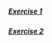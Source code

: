 ##### [Exercise 1](https://otm-pro.github.io/InternetProgramming/lab1/task1)
##### [Exercise 2](https://otm-pro.github.io/InternetProgramming/lab1/task2)
